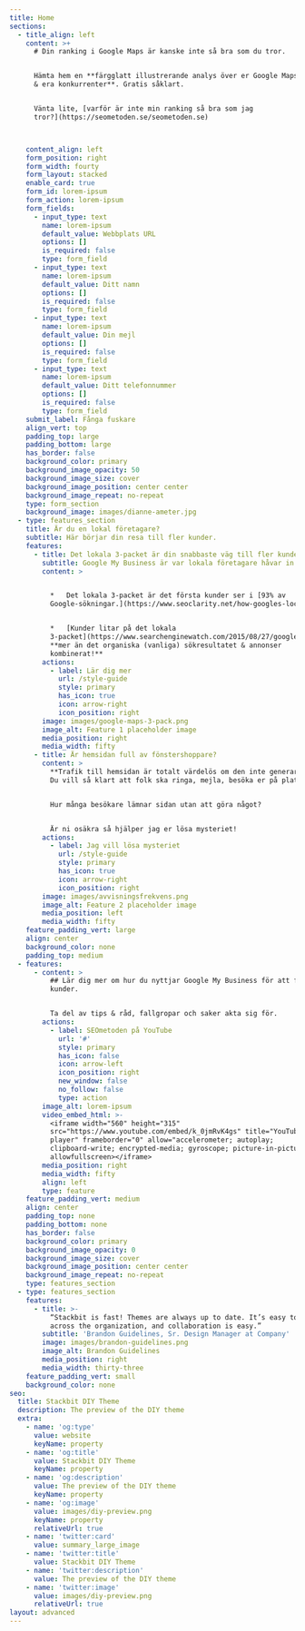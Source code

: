 ```yaml
---
title: Home
sections:
  - title_align: left
    content: >+
      # Din ranking i Google Maps är kanske inte så bra som du tror.


      Hämta hem en **färgglatt illustrerande analys över er Google Maps ranking
      & era konkurrenter**. Gratis såklart.


      Vänta lite, [varför är inte min ranking så bra som jag
      tror?](https://seometoden.se/seometoden.se)



    content_align: left
    form_position: right
    form_width: fourty
    form_layout: stacked
    enable_card: true
    form_id: lorem-ipsum
    form_action: lorem-ipsum
    form_fields:
      - input_type: text
        name: lorem-ipsum
        default_value: Webbplats URL
        options: []
        is_required: false
        type: form_field
      - input_type: text
        name: lorem-ipsum
        default_value: Ditt namn
        options: []
        is_required: false
        type: form_field
      - input_type: text
        name: lorem-ipsum
        default_value: Din mejl
        options: []
        is_required: false
        type: form_field
      - input_type: text
        name: lorem-ipsum
        default_value: Ditt telefonnummer
        options: []
        is_required: false
        type: form_field
    submit_label: Fånga fuskare
    align_vert: top
    padding_top: large
    padding_bottom: large
    has_border: false
    background_color: primary
    background_image_opacity: 50
    background_image_size: cover
    background_image_position: center center
    background_image_repeat: no-repeat
    type: form_section
    background_image: images/dianne-ameter.jpg
  - type: features_section
    title: Är du en lokal företagare?
    subtitle: Här börjar din resa till fler kunder.
    features:
      - title: Det lokala 3-packet är din snabbaste väg till fler kunder idag.
        subtitle: Google My Business är var lokala företagare håvar in kunderna.
        content: >


          *   Det lokala 3-packet är det första kunder ser i [93% av
          Google-sökningar.](https://www.seoclarity.net/how-googles-local-pack-update-has-reshaped-the-organic-landscape-12952/)


          *   [Kunder litar på det lokala
          3-packet](https://www.searchenginewatch.com/2015/08/27/google-local-pack-is-233-percent-more-important/)
          **mer än det organiska (vanliga) sökresultatet & annonser
          kombinerat!**
        actions:
          - label: Lär dig mer
            url: /style-guide
            style: primary
            has_icon: true
            icon: arrow-right
            icon_position: right
        image: images/google-maps-3-pack.png
        image_alt: Feature 1 placeholder image
        media_position: right
        media_width: fifty
      - title: Är hemsidan full av fönstershoppare?
        content: >
          **Trafik till hemsidan är totalt värdelös om den inte generar leads.**
          Du vill så klart att folk ska ringa, mejla, besöka er på plats.


          Hur många besökare lämnar sidan utan att göra något?


          Är ni osäkra så hjälper jag er lösa mysteriet!
        actions:
          - label: Jag vill lösa mysteriet
            url: /style-guide
            style: primary
            has_icon: true
            icon: arrow-right
            icon_position: right
        image: images/avvisningsfrekvens.png
        image_alt: Feature 2 placeholder image
        media_position: left
        media_width: fifty
    feature_padding_vert: large
    align: center
    background_color: none
    padding_top: medium
  - features:
      - content: >
          ## Lär dig mer om hur du nyttjar Google My Business för att få fler
          kunder.


          Ta del av tips & råd, fallgropar och saker akta sig för.
        actions:
          - label: SEOmetoden på YouTube
            url: '#'
            style: primary
            has_icon: false
            icon: arrow-left
            icon_position: right
            new_window: false
            no_follow: false
            type: action
        image_alt: lorem-ipsum
        video_embed_html: >-
          <iframe width="560" height="315"
          src="https://www.youtube.com/embed/k_0jmRvK4gs" title="YouTube video
          player" frameborder="0" allow="accelerometer; autoplay;
          clipboard-write; encrypted-media; gyroscope; picture-in-picture"
          allowfullscreen></iframe>
        media_position: right
        media_width: fifty
        align: left
        type: feature
    feature_padding_vert: medium
    align: center
    padding_top: none
    padding_bottom: none
    has_border: false
    background_color: primary
    background_image_opacity: 0
    background_image_size: cover
    background_image_position: center center
    background_image_repeat: no-repeat
    type: features_section
  - type: features_section
    features:
      - title: >-
          “Stackbit is fast! Themes are always up to date. It’s easy to use
          across the organization, and collaboration is easy.”
        subtitle: 'Brandon Guidelines, Sr. Design Manager at Company'
        image: images/brandon-guidelines.png
        image_alt: Brandon Guidelines
        media_position: right
        media_width: thirty-three
    feature_padding_vert: small
    background_color: none
seo:
  title: Stackbit DIY Theme
  description: The preview of the DIY theme
  extra:
    - name: 'og:type'
      value: website
      keyName: property
    - name: 'og:title'
      value: Stackbit DIY Theme
      keyName: property
    - name: 'og:description'
      value: The preview of the DIY theme
      keyName: property
    - name: 'og:image'
      value: images/diy-preview.png
      keyName: property
      relativeUrl: true
    - name: 'twitter:card'
      value: summary_large_image
    - name: 'twitter:title'
      value: Stackbit DIY Theme
    - name: 'twitter:description'
      value: The preview of the DIY theme
    - name: 'twitter:image'
      value: images/diy-preview.png
      relativeUrl: true
layout: advanced
---
```

